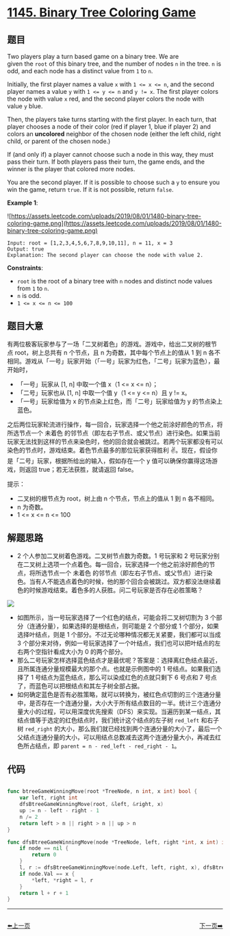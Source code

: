# [1145. Binary Tree Coloring Game](https://leetcode.com/problems/binary-tree-coloring-game/)



## 题目

Two players play a turn based game on a binary tree. We are given the `root` of this binary tree, and the number of nodes `n` in the tree. `n` is odd, and each node has a distinct value from `1` to `n`.

Initially, the first player names a value `x` with `1 <= x <= n`, and the second player names a value `y` with `1 <= y <= n` and `y != x`. The first player colors the node with value `x` red, and the second player colors the node with value `y` blue.

Then, the players take turns starting with the first player. In each turn, that player chooses a node of their color (red if player 1, blue if player 2) and colors an **uncolored** neighbor of the chosen node (either the left child, right child, or parent of the chosen node.)

If (and only if) a player cannot choose such a node in this way, they must pass their turn. If both players pass their turn, the game ends, and the winner is the player that colored more nodes.

You are the second player. If it is possible to choose such a `y` to ensure you win the game, return `true`. If it is not possible, return `false`.

**Example 1**:

![https://assets.leetcode.com/uploads/2019/08/01/1480-binary-tree-coloring-game.png](https://assets.leetcode.com/uploads/2019/08/01/1480-binary-tree-coloring-game.png)

```
Input: root = [1,2,3,4,5,6,7,8,9,10,11], n = 11, x = 3
Output: true
Explanation: The second player can choose the node with value 2.
```

**Constraints**:

- `root` is the root of a binary tree with `n` nodes and distinct node values from `1` to `n`.
- `n` is odd.
- `1 <= x <= n <= 100`

## 题目大意

有两位极客玩家参与了一场「二叉树着色」的游戏。游戏中，给出二叉树的根节点 root，树上总共有 n 个节点，且 n 为奇数，其中每个节点上的值从 1 到 n 各不相同。游戏从「一号」玩家开始（「一号」玩家为红色，「二号」玩家为蓝色），最开始时，

- 「一号」玩家从 [1, n] 中取一个值 x（1 <= x <= n）；
- 「二号」玩家也从 [1, n] 中取一个值 y（1 <= y <= n）且 y != x。
- 「一号」玩家给值为 x 的节点染上红色，而「二号」玩家给值为 y 的节点染上蓝色。

之后两位玩家轮流进行操作，每一回合，玩家选择一个他之前涂好颜色的节点，将所选节点一个 未着色 的邻节点（即左右子节点、或父节点）进行染色。如果当前玩家无法找到这样的节点来染色时，他的回合就会被跳过。若两个玩家都没有可以染色的节点时，游戏结束。着色节点最多的那位玩家获得胜利 ✌️。现在，假设你是「二号」玩家，根据所给出的输入，假如存在一个 y 值可以确保你赢得这场游戏，则返回 true；若无法获胜，就请返回 false。


提示：

- 二叉树的根节点为 root，树上由 n 个节点，节点上的值从 1 到 n 各不相同。
- n 为奇数。
- 1 <= x <= n <= 100

## 解题思路

- 2 个人参加二叉树着色游戏。二叉树节点数为奇数。1 号玩家和 2 号玩家分别在二叉树上选项一个点着色。每一回合，玩家选择一个他之前涂好颜色的节点，将所选节点一个 未着色 的邻节点（即左右子节点、或父节点）进行染色。当有人不能选点着色的时候，他的那个回合会被跳过。双方都没法继续着色的时候游戏结束。着色多的人获胜。问二号玩家是否存在必胜策略？

![](https://img.halfrost.com/Leetcode/leetcode_1145.png)

- 如图所示，当一号玩家选择了一个红色的结点，可能会将二叉树切割为 3 个部分（连通分量），如果选择的是根结点，则可能是 2 个部分或 1 个部分，如果选择叶结点，则是 1 个部分。不过无论哪种情况都无关紧要，我们都可以当成 3 个部分来对待，例如一号玩家选择了一个叶结点，我们也可以把叶结点的左右两个空指针看成大小为 0 的两个部分。
- 那么二号玩家怎样选择蓝色结点才是最优呢？答案是：选择离红色结点最近，且所属连通分量规模最大的那个点。也就是示例图中的 1 号结点。如果我们选择了 1 号结点为蓝色结点，那么可以染成红色的点就只剩下 6 号点和 7 号点了，而蓝色可以把根结点和其左子树全部占据。
- 如何确定蓝色是否有必胜策略，就可以转换为，被红色点切割的三个连通分量中，是否存在一个连通分量，大小大于所有结点数目的一半。统计三个连通分量大小的过程，可以用深度优先搜索（DFS）来实现。当遍历到某一结点，其结点值等于选定的红色结点时，我们统计这个结点的左子树 `red_left` 和右子树 `red_right` 的大小，那么我们就已经找到两个连通分量的大小了，最后一个父结点连通分量的大小，可以用结点总数减去这两个连通分量大小，再减去红色所占结点，即 `parent = n - red_left - red_right - 1`。

## 代码

```go

func btreeGameWinningMove(root *TreeNode, n int, x int) bool {
	var left, right int
	dfsBtreeGameWinningMove(root, &left, &right, x)
	up := n - left - right - 1
	n /= 2
	return left > n || right > n || up > n
}

func dfsBtreeGameWinningMove(node *TreeNode, left, right *int, x int) int {
	if node == nil {
		return 0
	}
	l, r := dfsBtreeGameWinningMove(node.Left, left, right, x), dfsBtreeGameWinningMove(node.Right, left, right, x)
	if node.Val == x {
		*left, *right = l, r
	}
	return l + r + 1
}
```


----------------------------------------------
<div style="display: flex;justify-content: space-between;align-items: center;">
<p><a href="https://books.halfrost.com/leetcode/ChapterFour/1100~1199/1143.Longest-Common-Subsequence/">⬅️上一页</a></p>
<p><a href="https://books.halfrost.com/leetcode/ChapterFour/1100~1199/1154.Day-of-the-Year/">下一页➡️</a></p>
</div>

